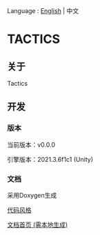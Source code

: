 Language : [English](./README.md) | 中文

# TACTICS

## 关于

Tactics

## 开发

### 版本

当前版本：v0.0.0

引擎版本：2021.3.6f1c1 (Unity)

### 文档

采用Doxygen生成

[代码风格](https://learn.microsoft.com/zh-cn/dotnet/csharp/fundamentals/coding-style/coding-conventions)

[文档首页 (需本地生成)](./Docs/html/index.html)
